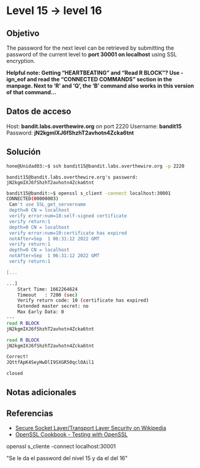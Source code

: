 # Level 15 -> level 16

## Objetivo
The password for the next level can be retrieved by submitting the password of the current level to **port 30001 on localhost** using SSL encryption.

**Helpful note: Getting “HEARTBEATING” and “Read R BLOCK”? Use -ign_eof and read the “CONNECTED COMMANDS” section in the manpage. Next to ‘R’ and ‘Q’, the ‘B’ command also works in this version of that command…**

## Datos de acceso
Host: **bandit.labs.overthewire.org** on port 2220
Username: **bandit15**
Password: **jN2kgmIXJ6fShzhT2avhotn4Zcka6tnt**

## Solución
```bash
hone@Unidad03:~$ ssh bandit15@bandit.labs.overthewire.org -p 2220
```

```
bandit15@bandit.labs.overthewire.org's password: jN2kgmIXJ6fShzhT2avhotn4Zcka6tnt 
```

```bash
bandit15@bandit:~$ openssl s_client -connect localhost:30001
CONNECTED(00000003)
 Can't use SSL_get_servername
 depth=0 CN = localhost
 verify error:num=18:self-signed certificate
 verify return:1
 depth=0 CN = localhost
 verify error:num=10:certificate has expired
 notAfter=Sep  1 06:31:12 2022 GMT
 verify return:1
 depth=0 CN = localhost
 notAfter=Sep  1 06:31:12 2022 GMT
 verify return:1

[...

```

```bash
...]
    Start Time: 1662264624
    Timeout   : 7200 (sec)
    Verify return code: 10 (certificate has expired)
    Extended master secret: no
    Max Early Data: 0
---
read R BLOCK
jN2kgmIXJ6fShzhT2avhotn4Zcka6tnt
```

```bash
read R BLOCK
jN2kgmIXJ6fShzhT2avhotn4Zcka6tnt
```

```bash
Correct!
JQttfApK4SeyHwDlI9SXGR50qclOAil1

closed
```

## Notas adicionales
## Referencias
-   [Secure Socket Layer/Transport Layer Security on Wikipedia](https://en.wikipedia.org/wiki/Secure_Socket_Layer)
-   [OpenSSL Cookbook - Testing with OpenSSL](https://www.feistyduck.com/library/openssl-cookbook/online/ch-testing-with-openssl.html)

openssl s_cliente -connect localhost:30001

"Se le da el password del nivel 15 y da el del 16"